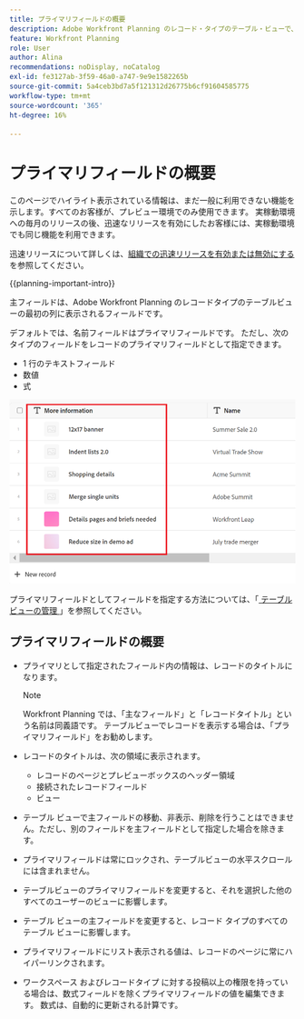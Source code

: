 ```yaml
---
title: プライマリフィールドの概要
description: Adobe Workfront Planning のレコード・タイプのテーブル・ビューで、1 行のテキスト、数値または式フィールドをプライマリ・フィールドとして指定できます。 プライマリフィールドは、そのタイプのレコードのタイトルになります。
feature: Workfront Planning
role: User
author: Alina
recommendations: noDisplay, noCatalog
exl-id: fe3127ab-3f59-46a0-a747-9e9e1582265b
source-git-commit: 5a4ceb3bd7a5f121312d26775b6cf91604585775
workflow-type: tm+mt
source-wordcount: '365'
ht-degree: 16%

---
```



# プライマリフィールドの概要

<span class="preview">このページでハイライト表示されている情報は、まだ一般に利用できない機能を示します。すべてのお客様が、プレビュー環境でのみ使用できます。 実稼動環境への毎月のリリースの後、迅速なリリースを有効にしたお客様には、実稼動環境でも同じ機能を利用できます。</span>

<span class="preview">迅速リリースについて詳しくは、[組織での迅速リリースを有効または無効にする](/help/quicksilver/administration-and-setup/set-up-workfront/configure-system-defaults/enable-fast-release-process.md)を参照してください。</span>

{{planning-important-intro}}

主フィールドは、Adobe Workfront Planning のレコードタイプのテーブルビューの最初の列に表示されるフィールドです。

デフォルトでは、名前フィールドはプライマリフィールドです。 ただし、次のタイプのフィールドをレコードのプライマリフィールドとして指定できます。

* 1 行のテキストフィールド
* 数値
* 式

![ プライマリフィールドとして別のテキストフィールドがハイライト表示されている ](assets/another-text-field-as-a-primary-field-highlighted.png)

プライマリフィールドとしてフィールドを指定する方法については、「[ テーブルビューの管理 ](/help/quicksilver/planning/views/manage-the-table-view.md)」を参照してください。

## プライマリフィールドの概要

* プライマリとして指定されたフィールド内の情報は、レコードのタイトルになります。

  >[!NOTE]
  >
  >    Workfront Planning では、「主なフィールド」と「レコードタイトル」という名前は同義語です。 テーブルビューでレコードを表示する場合は、「プライマリフィールド」をお勧めします。


* レコードのタイトルは、次の領域に表示されます。

   * レコードのページとプレビューボックスのヘッダー領域
   * 接続されたレコードフィールド
   * ビュー
* テーブル ビューで主フィールドの移動、非表示、削除を行うことはできません。ただし、別のフィールドを主フィールドとして指定した場合を除きます。
* プライマリフィールドは常にロックされ、テーブルビューの水平スクロールには含まれません。
* テーブルビューのプライマリフィールドを変更すると、それを選択した他のすべてのユーザーのビューに影響します。
* テーブル ビューの主フィールドを変更すると、レコード タイプのすべてのテーブル ビューに影響します。
* プライマリフィールドにリスト表示される値は、レコードのページに常にハイパーリンクされます。
* ワークスペース <span class="preview"> およびレコードタイプ </span> に対する投稿以上の権限を持っている場合は、数式フィールドを除くプライマリフィールドの値を編集できます。 数式は、自動的に更新される計算です。
